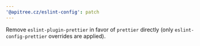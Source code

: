 ```yaml
---
'@apitree.cz/eslint-config': patch
---
```


Remove `eslint-plugin-prettier` in favor of `prettier` directly (only `eslint-config-prettier` overrides are applied).
